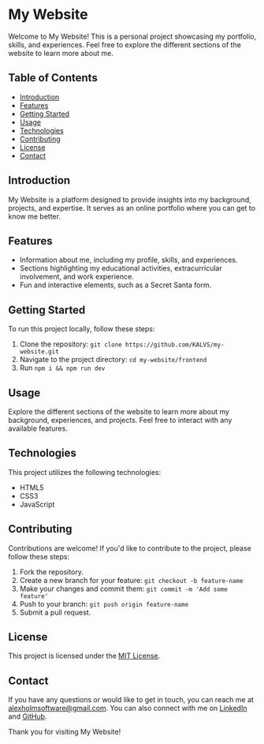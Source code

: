 # My Website

Welcome to My Website! This is a personal project showcasing my portfolio, skills, and experiences. Feel free to explore the different sections of the website to learn more about me.

## Table of Contents

- [Introduction](#introduction)
- [Features](#features)
- [Getting Started](#getting-started)
- [Usage](#usage)
- [Technologies](#technologies)
- [Contributing](#contributing)
- [License](#license)
- [Contact](#contact)

## Introduction

My Website is a platform designed to provide insights into my background, projects, and expertise. It serves as an online portfolio where you can get to know me better.

## Features

- Information about me, including my profile, skills, and experiences.
- Sections highlighting my educational activities, extracurricular involvement, and work experience.
- Fun and interactive elements, such as a Secret Santa form.

## Getting Started

To run this project locally, follow these steps:

1. Clone the repository: `git clone https://github.com/KALVS/my-website.git`
2. Navigate to the project directory: `cd my-website/frontend`
3. Run `npm i && npm run dev` 

## Usage

Explore the different sections of the website to learn more about my background, experiences, and projects. Feel free to interact with any available features.

## Technologies

This project utilizes the following technologies:

- HTML5
- CSS3
- JavaScript

## Contributing

Contributions are welcome! If you'd like to contribute to the project, please follow these steps:

1. Fork the repository.
2. Create a new branch for your feature: `git checkout -b feature-name`
3. Make your changes and commit them: `git commit -m 'Add some feature'`
4. Push to your branch: `git push origin feature-name`
5. Submit a pull request.

## License

This project is licensed under the [MIT License](LICENSE).

## Contact

If you have any questions or would like to get in touch, you can reach me at [alexholmsoftware@gmail.com](mailto:alexholmsoftware@gmail.com). You can also connect with me on [LinkedIn](https://www.linkedin.com/in/alex-holm-4b10a4175/) and [GitHub](https://github.com/KALVS).

Thank you for visiting My Website!
